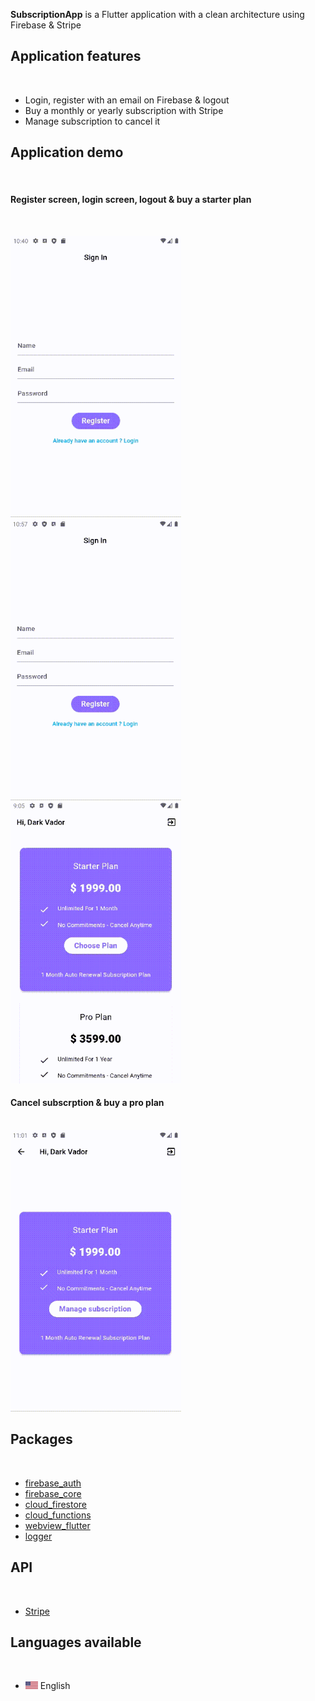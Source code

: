 <b>SubscriptionApp</b> is a Flutter application with a clean architecture using Firebase & Stripe</br>

<h2>Application features</h2></br>
<ul>
  <li>Login, register with an email on Firebase & logout</li>
  <li>Buy a monthly or yearly subscription with Stripe</li>
  <li>Manage subscription to cancel it</li>
</ul>

<h2>Application demo</h2></br>

<h4>Register screen, login screen, logout & buy a starter plan</h4></br>

<img src ="https://github.com/GregBiglione/subscription_app/blob/master/assets/images/1_register.gif" title = "Register screen" alt = "Register screen" width="273" height="450"> <img src ="https://github.com/GregBiglione/subscription_app/blob/master/assets/images/2_login.gif" title = "Login screen" alt = "Login screen" width="273" height="450"> <img src ="https://github.com/GregBiglione/subscription_app/blob/master/assets/images/3_buy_starter_plan.gif" title = "Buy starter plan" alt = "Buy starter plan" width="273" height="450">

<h4>Cancel subscrption & buy a pro plan</h4></br>

<img src ="https://github.com/GregBiglione/subscription_app/blob/master/assets/images/4_cancel_subscription.gif" title = "Cancel screen" alt = "Cancel screen" width="273" height="450">

<h2>Packages</h2></br>
<ul>
 <li><a href="https://pub.dev/packages/firebase_auth">firebase_auth</a></li>
 <li><a href="https://pub.dev/packages/firebase_core">firebase_core</a></li>
 <li><a href="https://pub.dev/packages/cloud_firestore">cloud_firestore</a></li>
 <li><a href="https://pub.dev/packages/cloud_functions">cloud_functions</a></li>
 <li><a href="https://pub.dev/packages/webview_flutter">webview_flutter</a></li>
 <li><a href="https://pub.dev/packages/logger">logger</a></li> 
</ul>

<h2>API</h2></br>
<ul>
 <li><a href="https://stripe.com/">Stripe</a></li>
</ul>

<h2>Languages available</h2></br>

<ul>
 <li><img src ="https://github.com/GregBiglione/subscription_app/blob/master/assets/images/us.png" title = "en" alt = "en" width="20" height="12"> English</li> 
</ul>

